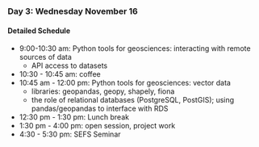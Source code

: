 ### Day 3: Wednesday November 16

#### Detailed Schedule

* 9:00-10:30 am: Python tools for geosciences: interacting with remote sources of data
   * API access to datasets
* 10:30 - 10:45 am: coffee
* 10:45 am - 12:00 pm: Python tools for geosciences: vector data
   * libraries: geopandas, geopy, shapely, fiona
   * the role of relational databases (PostgreSQL, PostGIS); using pandas/geopandas to interface with RDS
* 12:30 pm - 1:30 pm: Lunch break
* 1:30 pm - 4:00 pm: open session, project work 
* 4:30 - 5:30 pm: SEFS Seminar